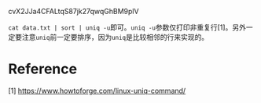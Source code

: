 cvX2JJa4CFALtqS87jk27qwqGhBM9plV

`cat data.txt | sort | uniq -u`即可。`uniq -u`参数仅打印非重复行[1]。另外一定要注意`uniq`前一定要排序，因为`uniq`是比较相邻的行来实现的。

# Reference
[1] https://www.howtoforge.com/linux-uniq-command/